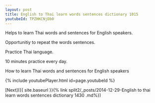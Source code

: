```yaml
---
layout: post
title: English to Thai learn words sentences dictionary 1015 
youtubeId: TPZHKCNjDb0
---
```

 
 
Helps to learn Thai words and sentences for English speakers.

Opportunitiy to repeat the words sentences. 

Practice Thai language. 
 
10 minutes practice every day. 
 
How to learn Thai words and sentences for English speakers 
 
{% include youtubePlayer.html id=page.youtubeId %}
 
 
[Next]({{ site.baseurl }}{% link  split2/_posts/2014-12-29-English to thai learn words sentences dictionary 1430 .md%})
 
